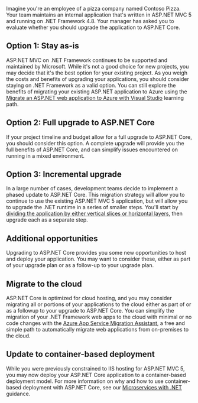 Imagine you're an employee of a pizza company named Contoso Pizza. Your team maintains an internal application that's written in ASP.NET MVC 5 and running on .NET Framework 4.8. Your manager has asked you to evaluate whether you should upgrade the application to ASP.NET Core.

## Option 1: Stay as-is

ASP.NET MVC on .NET Framework continues to be supported and maintained by Microsoft. While it's not a good choice for new projects, you may decide that it's the best option for your existing project. As you weigh the costs and benefits of upgrading your applications, you should consider staying on .NET Framework as a valid option. You can still explore the benefits of migrating your existing ASP.NET application to Azure using the [Migrate an ASP.NET web application to Azure with Visual Studio](/training/paths/migrate-aspnet-web-application/) learning path.

## Option 2: Full upgrade to ASP.NET Core

If your project timeline and budget allow for a full upgrade to ASP.NET Core, you should consider this option. A complete upgrade will provide you the full benefits of ASP.NET Core, and can simplify issues encountered on running in a mixed environment.

## Option 3: Incremental upgrade

In a large number of cases, development teams decide to implement a phased update to ASP.NET Core. This migration strategy will allow you to continue to use the existing ASP.NET MVC 5 application, but will allow you to upgrade the .NET runtime in a series of smaller steps. You'll start by [dividing the application by either vertical slices or horizontal layers](/dotnet/architecture/porting-existing-aspnet-apps/incremental-migration-strategies), then upgrade each as a separate step.

## Additional opportunities

Upgrading to ASP.NET Core provides you some new opportunities to host and deploy your application. You may want to consider these, either as part of your upgrade plan or as a follow-up to your upgrade plan.

## Migrate to the cloud

ASP.NET Core is optimized for cloud hosting, and you may consider migrating all or portions of your applications to the cloud either as part of or as a followup to your upgrade to ASP.NET Core. You can simplify the migration of your .NET Framework web apps to the cloud with minimal or no code changes with the [Azure App Service Migration Assistant](https://azure.microsoft.com/services/app-service/migration-assistant/), a free and simple path to automatically migrate web applications from on-premises to the cloud.

## Update to container-based deployment

While you were previously constrained to IIS hosting for ASP.NET MVC 5, you may now deploy your ASP.NET Core application to a container-based deployment model. For more information on why and how to use container-based deployment with ASP.NET Core, see our [Microservices with .NET](https://dotnet.microsoft.com/apps/aspnet/microservices) guidance.
